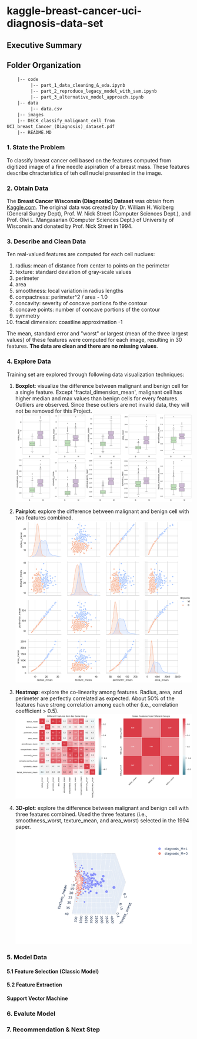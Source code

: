 # kaggle-breast-cancer-uci-diagnosis-data-set

## Executive Summary

## Folder Organization
```
    |-- code
         |-- part_1_data_cleaning_&_eda.ipynb
         |-- part_2_reproduce_legacy_model_with_svm.ipynb
         |-- part_3_alternative_model_approach.ipynb
    |-- data
         |-- data.csv
    |-- images
    |-- DECK_classify_malignant_cell_from UCI_breast_Cancer_(Diagnosis)_dataset.pdf
    |-- README.MD
```

### 1. State the Problem
To classify breast cancer cell based on the features computed from digitized image of a fine needle aspiration of a breast mass. These features describe chracteristics of teh cell nuclei presented in the image.

### 2. Obtain Data
The **Breast Cancer Wisconsin (Diagnostic) Dataset** was obtain from [Kaggle.com](https://www.kaggle.com/uciml/breast-cancer-wisconsin-data). The original data was created by Dr. William H. Wolberg (General Surgey Dept), Prof. W. Nick Street (Computer Sciences Dept.), and Prof. Olvi L. Mangasarian (Computer Sciences Dept.) of University of Wisconsin and donated by Prof. Nick Street in 1994.

### 3. Describe and Clean Data
Ten real-valued features are computed for each cell nuclues:

1. radius: mean of distance from center to points on the perimeter
2. texture: standard deviation of gray-scale values
3. perimeter
4. area
5. smoothness: local variation in radius lengths
6. compactness: perimeter^2 / area - 1.0
7. concavity: severity of concave portions fo the contour
8. concave points: number of concave portions of the contour
9. symmetry
10. fracal dimension: coastline approximation -1

The mean, standard error and "worst" or largest (mean of the three largest values) of these features were computed for each image, resulting in 30 features. **The data are clean and there are no missing values**.

### 4. Explore Data
Training set are explored through following data visualization techniques:
1. **Boxplot**: visualize the difference between malignant and benign cell for a single feature. Except 'fractal_dimension_mean', malignant cell has higher median and max values than benign cells for every features. Outliers are observed. Since these outliers are not invalid data, they will not be removed for this Project.
![boxplot](./image/part_1_-_boxplot_mean.png)

2. **Pairplot**: explore the difference between malignant and benign cell with two features combined.
![pairplot](./image/part_1_-_pairplot.png)

3. **Heatmap**: explore the co-linearity among features. Radius, area, and perimeter are perfectly correlated as expected. About 50% of the features have strong correlation among each other (i.e., correlation coefficient > 0.5).
![heatmap](./image/part_1_-_heatmap.png)

4. **3D-plot**: explore the difference between malignant and benign cell with three features combined. Used the three features (i.e., smoothness_worst, texture_mean, and area_worst) selected in the 1994 paper.
![3d-plot](./image/part_2_-_3d_plot.gif)

### 5. Model Data
#### 5.1 Feature Selection (Classic Model)
#### 5.2 Feature Extraction
#### Support Vector Machine
### 6. Evalute Model
### 7. Recommendation & Next Step